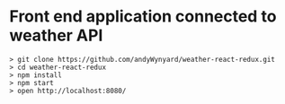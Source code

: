 # Front end application connected to weather API


```
> git clone https://github.com/andyWynyard/weather-react-redux.git
> cd weather-react-redux
> npm install
> npm start
> open http://localhost:8080/
```
